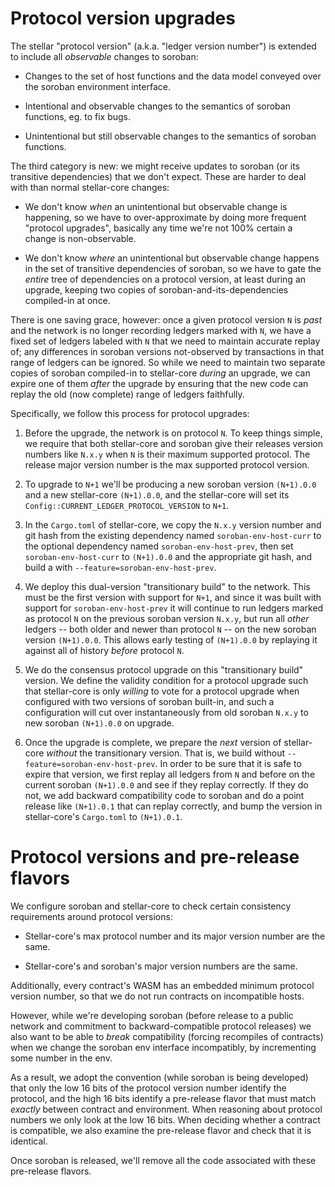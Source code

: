 # Protocol version upgrades

The stellar "protocol version" (a.k.a. "ledger version number") is extended to
include all _observable_ changes to soroban:

  - Changes to the set of host functions and the data model conveyed over the
    soroban environment interface.

  - Intentional and observable changes to the semantics of soroban functions,
    eg. to fix bugs.

  - Unintentional but still observable changes to the semantics of soroban
    functions.

The third category is new: we might receive updates to soroban (or its
transitive dependencies) that we don't expect. These are harder to deal with
than normal stellar-core changes:

  - We don't know _when_ an unintentional but observable change is happening, so
    we have to over-approximate by doing more frequent "protocol upgrades",
    basically any time we're not 100% certain a change is non-observable.

  - We don't know _where_ an unintentional but observable change happens in the
    set of transitive dependencies of soroban, so we have to gate the _entire_
    tree of dependencies on a protocol version, at least during an upgrade,
    keeping two copies of soroban-and-its-dependencies compiled-in at once.

There is one saving grace, however: once a given protocol version `N` is _past_
and the network is no longer recording ledgers marked with `N`, we have a fixed
set of ledgers labeled with `N` that we need to maintain accurate replay of; any
differences in soroban versions not-observed by transactions in that range of
ledgers can be ignored. So while we need to maintain two separate copies of
soroban compiled-in to stellar-core _during_ an upgrade, we can expire one of
them _after_ the upgrade by ensuring that the new code can replay the old (now
complete) range of ledgers faithfully.

Specifically, we follow this process for protocol upgrades:

  1. Before the upgrade, the network is on protocol `N`. To keep things simple,
     we require that both stellar-core and soroban give their releases version
     numbers like `N.x.y` when `N` is their maximum supported protocol. The
     release major version number is the max supported protocol version.

  2. To upgrade to `N+1` we'll be producing a new soroban version `(N+1).0.0`
     and a new stellar-core `(N+1).0.0`, and the stellar-core will set its
     `Config::CURRENT_LEDGER_PROTOCOL_VERSION` to `N+1`.

  3. In the `Cargo.toml` of stellar-core, we copy the `N.x.y` version number and
     git hash from the existing dependency named `soroban-env-host-curr` to the
     optional dependency named `soroban-env-host-prev`, then set
     `soroban-env-host-curr` to `(N+1).0.0` and the appropriate git hash, and
     build a with `--feature=soroban-env-host-prev`.

  4. We deploy this dual-version "transitionary build" to the network. This must
     be the first version with support for `N+1`, and since it was built with
     support for `soroban-env-host-prev` it will continue to run ledgers marked
     as protocol `N` on the previous soroban version `N.x.y`, but run all _other_
     ledgers -- both older and newer than protocol `N` -- on the new soroban
     version `(N+1).0.0`. This allows early testing of `(N+1).0.0` by replaying
     it against all of history _before_ protocol `N`.

  5. We do the consensus protocol upgrade on this "transitionary build"
     version. We define the validity condition for a protocol upgrade such that
     stellar-core is only _willing_ to vote for a protocol upgrade when
     configured with two versions of soroban built-in, and such a configuration
     will cut over instantaneously from old soroban `N.x.y` to new soroban
     `(N+1).0.0` on upgrade.

  6. Once the upgrade is complete, we prepare the _next_ version of stellar-core
     _without_ the transitionary version. That is, we build without
     `--feature=soroban-env-host-prev`. In order to be sure that it is safe to
     expire that version, we first replay all ledgers from `N` and before on
     the current soroban `(N+1).0.0` and see if they replay correctly. If they
     do not, we add backward compatibility code to soroban and do a point
     release like `(N+1).0.1` that can replay correctly, and bump the version
     in stellar-core's `Cargo.toml` to `(N+1).0.1`.

# Protocol versions and pre-release flavors

We configure soroban and stellar-core to check certain consistency requirements
around protocol versions:

  - Stellar-core's max protocol number and its major version number are the same.

  - Stellar-core's and soroban's major version numbers are the same.

Additionally, every contract's WASM has an embedded minimum protocol version
number, so that we do not run contracts on incompatible hosts.

However, while we're developing soroban (before release to a public network and
commitment to backward-compatible protocol releases) we also want to be able to
_break_ compatibility (forcing recompiles of contracts) when we change the
soroban env interface incompatibly, by incrementing some number in the env.

As a result, we adopt the convention (while soroban is being developed) that
only the low 16 bits of the protocol version number identify the protocol, and
the high 16 bits identify a pre-release flavor that must match _exactly_ between
contract and environment. When reasoning about protocol numbers we only look at
the low 16 bits. When deciding whether a contract is compatible, we also examine
the pre-release flavor and check that it is identical.

Once soroban is released, we'll remove all the code associated with these
pre-release flavors.
